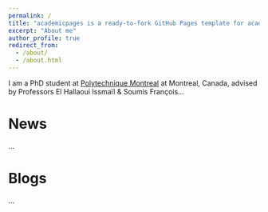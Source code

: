 ```yaml
---
permalink: /
title: "academicpages is a ready-to-fork GitHub Pages template for academic personal websites"
excerpt: "About me"
author_profile: true
redirect_from: 
  - /about/
  - /about.html
---
```


I am a PhD student at [Polytechnique Montreal](https://github.com/academicpages/academicpages.github.io) at Montreal, Canada, advised by Professors El Hallaoui Issmaïl & Soumis François... 

News
======
...


Blogs
======
...
